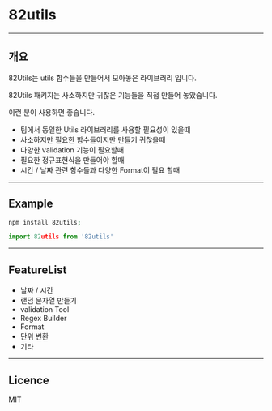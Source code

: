 # 82utils

---

## 개요

82Utils는 utils 함수들을 만들어서 모아놓은 라이브러리 입니다.

82Utils 패키지는 사소하지만 귀찮은 기능들을 직접 만들어 놓았습니다.

이런 분이 사용하면 좋습니다.

- 팀에서 동일한 Utils 라이브러리를 사용할 필요성이 있을떄
- 사소하지만 필요한 함수들이지만 만들기 귀찮을때
- 다양한 validation 기능이 필요할때
- 필요한 정규표현식을 만들어야 할때
- 시간 / 날짜 관련 함수들과 다양한 Format이 필요 할때

---

## Example

```bash
npm install 82utils;
```

```js
import 82utils from '82utils'
```

---

## FeatureList

- 날짜 / 시간
- 랜덤 문자열 만들기
- validation Tool
- Regex Builder
- Format
- 단위 변환
- 기타

---

## Licence

MIT
